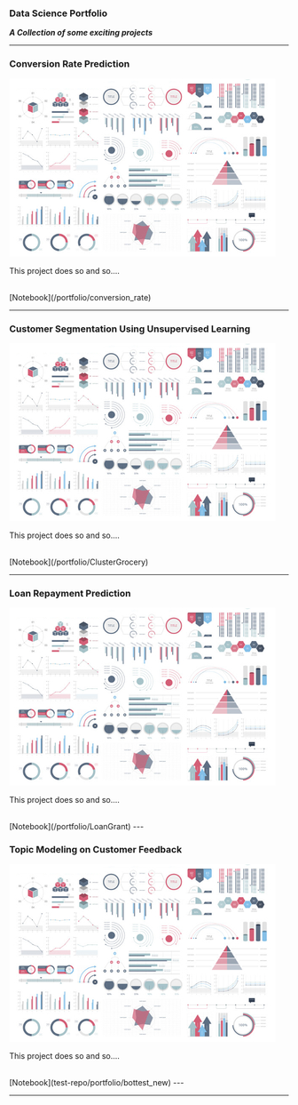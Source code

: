 ### Data Science Portfolio
***A Collection of some exciting projects***

---

### Conversion Rate Prediction


<img src="images/dummy_thumbnail.jpg?raw=true"/>


This project does so and so....

<br>
[Notebook](/portfolio/conversion_rate)

---
### Customer Segmentation Using Unsupervised Learning


<img src="images/dummy_thumbnail.jpg?raw=true"/>


This project does so and so....

<br>
[Notebook](/portfolio/ClusterGrocery)

---
### Loan Repayment Prediction


<img src="images/dummy_thumbnail.jpg?raw=true"/>


This project does so and so....

<br>
[Notebook](/portfolio/LoanGrant)
---

### Topic Modeling on Customer Feedback

<img src="images/dummy_thumbnail.jpg?raw=true"/>


This project does so and so....

<br>
[Notebook](test-repo/portfolio/bottest_new)
---




---
<!-- Remove above link if you don't want to attibute -->
